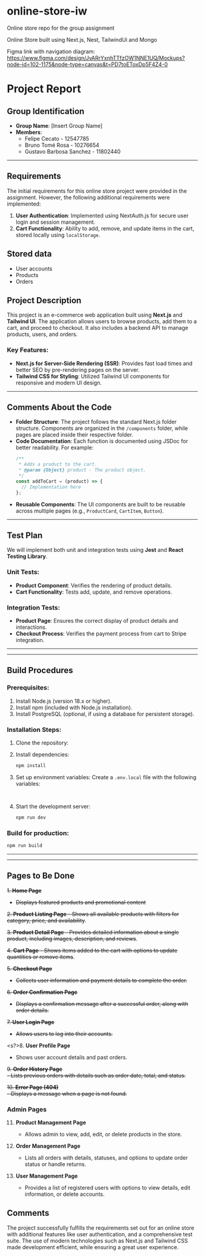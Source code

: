 # online-store-iw
Online store repo for the group assignment

Online Store built using Next.js, Nest, TailwindUi and Mongo

Figma link with navigation diagram: https://www.figma.com/design/JvARrYxnhTTfzOW1NNE1UQ/Mockups?node-id=102-1175&node-type=canvas&t=PD7toEToxDp5F4Z4-0

# Project Report

## Group Identification
- **Group Name**: [Insert Group Name]
- **Members**: 
  - Felipe Cecato - 12547785
  - Bruno Tomé Rosa - 10276654
  - Gustavo Barbosa Sanchez - 11802440

---

## Requirements
The initial requirements for this online store project were provided in the assignment. However, the following additional requirements were implemented:
1. **User Authentication**: Implemented using NextAuth.js for secure user login and session management.
2. **Cart Functionality**: Ability to add, remove, and update items in the cart, stored locally using `localStorage`.


## Stored data

- User accounts
- Products
- Orders


## Project Description
This project is an e-commerce web application built using **Next.js** and **Tailwind UI**. The application allows users to browse products, add them to a cart, and proceed to checkout. It also includes a backend API to manage products, users, and orders.

### Key Features:
- **Next.js for Server-Side Rendering (SSR)**: Provides fast load times and better SEO by pre-rendering pages on the server.
- **Tailwind CSS for Styling**: Utilized Tailwind UI components for responsive and modern UI design.

---

## Comments About the Code
- **Folder Structure**: The project follows the standard Next.js folder structure. Components are organized in the `/components` folder, while pages are placed inside their respective folder.
- **Code Documentation**: Each function is documented using JSDoc for better readability. For example:
  ```js
  /**
   * Adds a product to the cart.
   * @param {Object} product - The product object.
   */
  const addToCart = (product) => {
    // Implementation here
  };
  ```
- **Reusable Components**: The UI components are built to be reusable across multiple pages (e.g., `ProductCard`, `CartItem`, `Button`).

---

## Test Plan
We will implement both unit and integration tests using **Jest** and **React Testing Library**.

### Unit Tests:
- **Product Component**: Verifies the rendering of product details.
- **Cart Functionality**: Tests add, update, and remove operations.

### Integration Tests:
- **Product Page**: Ensures the correct display of product details and interactions.
- **Checkout Process**: Verifies the payment process from cart to Stripe integration.


---


---

## Build Procedures
### Prerequisites:
1. Install Node.js (version 18.x or higher).
2. Install npm (included with Node.js installation).
3. Install PostgreSQL (optional, if using a database for persistent storage).

### Installation Steps:
1. Clone the repository:
2. Install dependencies:
   ```bash
   npm install
   ```
3. Set up environment variables:
   Create a `.env.local` file with the following variables:
   ```bash
 
   ```

4. Start the development server:
   ```bash
   npm run dev
   ```

### Build for production:
```bash
npm run build
```
<!-- 
### Running tests:
1. For unit and integration tests:
   ```bash
   npm run test
   ```
2. For end-to-end tests:
   ```bash
   npm run cypress:open
   ``` -->

---
---
## Pages to Be Done

<s>1. **Home Page**  
   - Displays featured products and promotional content</s>

  <s>2. **Product Listing Page**   - Shows all available products with filters for category, price, and availability</s>.

  <s>3. **Product Detail Page**   - Provides detailed information about a single product, including images, description, and reviews</s>.

  <s>4. **Cart Page**   - Shows items added to the cart with options to update quantities or remove items</s>.


<s>5. **Checkout Page**  
   - Collects user information and payment details to complete the order.</s>

<s>6. **Order Confirmation Page**  
   - Displays a confirmation message after a successful order, along with order details.</s>

<s>7. **User Login Page**  
   - Allows users to log into their accounts.</s>

<s?>8. **User Profile Page**  
   - Shows user account details and past orders.</s>

<s>9. **Order History Page**  
    - Lists previous orders with details such as order date, total, and status.</s>

<s>10. **Error Page (404)**  
    - Displays a message when a page is not found.</s>

### Admin Pages


11. **Product Management Page**  
    - Allows admin to view, add, edit, or delete products in the store.

12. **Order Management Page**  
    - Lists all orders with details, statuses, and options to update order status or handle returns.

13. **User Management Page**  
    - Provides a list of registered users with options to view details, edit information, or delete accounts.


## Comments
The project successfully fulfills the requirements set out for an online store with additional features like user authentication,   and a comprehensive test suite. The use of modern technologies such as Next.js and Tailwind CSS made development efficient, while ensuring a great user experience.